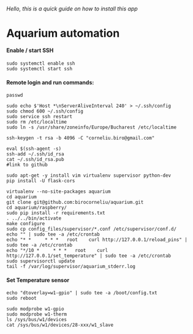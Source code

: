 
###### Hello, this is a quick guide on how to install this app

Aquarium automation
===================




#### Enable / start SSH
```
sudo systemctl enable ssh
sudo systemctl start ssh
```

#### Remote login and run commands:
```
passwd

sudo echo $'Host *\nServerAliveInterval 240' > ~/.ssh/config
sudo chmod 600 ~/.ssh/config
sudo service ssh restart
sudo rm /etc/localtime
sudo ln -s /usr/share/zoneinfo/Europe/Bucharest /etc/localtime

ssh-keygen -t rsa -b 4096 -C "corneliu.biro@gmail.com"

eval $(ssh-agent -s)
ssh-add ~/.ssh/id_rsa
cat ~/.ssh/id_rsa.pub
#link to github

sudo apt-get -y install vim virtualenv supervisor python-dev
pip install -U flask-cors

virtualenv --no-site-packages aquarium
cd aquarium
git clone git@github.com:birocorneliu/aquarium.git
cd aquarium/raspberry/
sudo pip install -r requirements.txt 
. ../../bin/activate
make configure
sudo cp config_files/supervisor/*.conf /etc/supervisor/conf.d/
echo "" | sudo tee -a /etc/crontab
echo "* *     * * *   root    curl http://127.0.0.1/reload_pins" | sudo tee -a /etc/crontab
echo "*/10 *     * * *   root    curl http://127.0.0.1/set_temperature" | sudo tee -a /etc/crontab
sudo supervisorctl update
tail -f /var/log/supervisor/aquarium_stderr.log 
```

#### Set Temperature sensor
```
echo "dtoverlay=w1-gpio" | sudo tee -a /boot/config.txt
sudo reboot

sudo modprobe w1-gpio
sudo modprobe w1-therm
ls /sys/bus/w1/devices
cat /sys/bus/w1/devices/28-xxx/w1_slave
```
